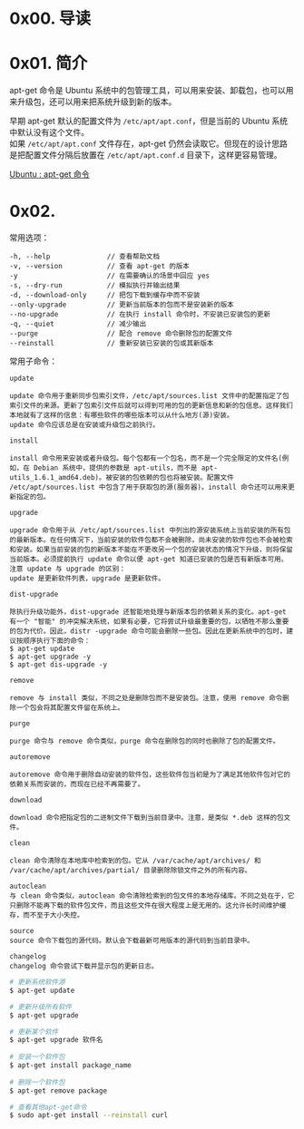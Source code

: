 # 0x00. 导读

# 0x01. 简介

apt-get 命令是 Ubuntu 系统中的包管理工具，可以用来安装、卸载包，也可以用来升级包，还可以用来把系统升级到新的版本。

早期 apt-get 默认的配置文件为 `/etc/apt/apt.conf`，但是当前的 Ubuntu 系统中默认没有这个文件。  
如果 `/etc/apt/apt.conf` 文件存在，apt-get 仍然会读取它。但现在的设计思路是把配置文件分隔后放置在 `/etc/apt/apt.conf.d` 目录下，这样更容易管理。

[Ubuntu : apt-get 命令](https://www.cnblogs.com/sparkdev/p/11339231.html)

# 0x02. 

常用选项：
```
-h, --help              // 查看帮助文档
-v, --version           // 查看 apt-get 的版本
-y                      // 在需要确认的场景中回应 yes
-s, --dry-run           // 模拟执行并输出结果
-d, --download-only     // 把包下载到缓存中而不安装
--only-upgrade          // 更新当前版本的包而不是安装新的版本
--no-upgrade            // 在执行 install 命令时，不安装已安装包的更新
-q, --quiet             // 减少输出
--purge                 // 配合 remove 命令删除包的配置文件
--reinstall             // 重新安装已安装的包或其新版本
```

常用子命令：
```
update 

update 命令用于重新同步包索引文件，/etc/apt/sources.list 文件中的配置指定了包索引文件的来源。更新了包索引文件后就可以得到可用的包的更新信息和新的包信息。这样我们本地就有了这样的信息：有哪些软件的哪些版本可以从什么地方(源)安装。
update 命令应该总是在安装或升级包之前执行。

install

install 命令用来安装或者升级包。每个包都有一个包名，而不是一个完全限定的文件名(例如，在 Debian 系统中，提供的参数是 apt-utils，而不是 apt-utils_1.6.1_amd64.deb)。被安装的包依赖的包也将被安装。配置文件 /etc/apt/sources.list 中包含了用于获取包的源(服务器)。install 命令还可以用来更新指定的包。

upgrade

upgrade 命令用于从 /etc/apt/sources.list 中列出的源安装系统上当前安装的所有包的最新版本。在任何情况下，当前安装的软件包都不会被删除，尚未安装的软件包也不会被检索和安装。如果当前安装的包的新版本不能在不更改另一个包的安装状态的情况下升级，则将保留当前版本。必须提前执行 update 命令以便 apt-get 知道已安装的包是否有新版本可用。
注意 update 与 upgrade 的区别：
update 是更新软件列表，upgrade 是更新软件。

dist-upgrade

除执行升级功能外，dist-upgrade 还智能地处理与新版本包的依赖关系的变化。apt-get 有一个 "智能" 的冲突解决系统，如果有必要，它将尝试升级最重要的包，以牺牲不那么重要的包为代价。因此，distr -upgrade 命令可能会删除一些包。因此在更新系统中的包时，建议按顺序执行下面的命令：
$ apt-get update
$ apt-get upgrade -y
$ apt-get dis-upgrade -y

remove

remove 与 install 类似，不同之处是删除包而不是安装包。注意，使用 remove 命令删除一个包会将其配置文件留在系统上。

purge

purge 命令与 remove 命令类似，purge 命令在删除包的同时也删除了包的配置文件。

autoremove

autoremove 命令用于删除自动安装的软件包，这些软件包当初是为了满足其他软件包对它的依赖关系而安装的，而现在已经不再需要了。

download

download 命令把指定包的二进制文件下载到当前目录中。注意，是类似 *.deb 这样的包文件。

clean

clean 命令清除在本地库中检索到的包。它从 /var/cache/apt/archives/ 和 /var/cache/apt/archives/partial/ 目录删除除锁文件之外的所有内容。

autoclean
与 clean 命令类似，autoclean 命令清除检索到的包文件的本地存储库。不同之处在于，它只删除不能再下载的软件包文件，而且这些文件在很大程度上是无用的。这允许长时间维护缓存，而不至于大小失控。

source
source 命令下载包的源代码。默认会下载最新可用版本的源代码到当前目录中。

changelog
changelog 命令尝试下载并显示包的更新日志。
```

```bash
# 更新系统软件源
$ apt-get update

# 更新升级所有软件
$ apt-get upgrade

# 更新某个软件
$ apt-get upgrade 软件名
 
# 安装一个软件包
$ apt-get install package_name
 
# 删除一个软件包
$ apt-get remove package

# 查看其他apt-get命令
$ sudo apt-get install --reinstall curl
```